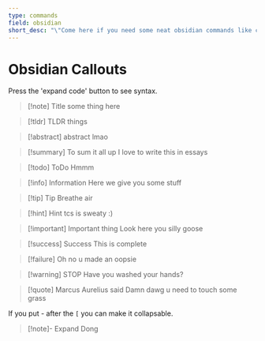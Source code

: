 ```yaml
---
type: commands
field: obsidian
short_desc: "\"Come here if you need some neat obsidian commands like callouts. Refresher so you don't need to google it.\""
---
```


# Obsidian Callouts

Press the 'expand code' button to see syntax.
>[!note] Title
>some thing here

>[!tldr] TLDR
>things

>[!abstract] abstract
>lmao

>[!summary] To sum it all up
>I love to write this in essays

>[!todo] ToDo
>Hmmm

>[!info] Information
>Here we give you some stuff

>[!tip] Tip
>Breathe air

>[!hint] Hint
>tcs is sweaty :)

>[!important] Important thing
>Look here you silly goose

>[!success] Success
>This is complete

>[!failure] Oh no
>u made an oopsie

>[!warning] STOP
>Have you washed your hands?


>[!quote] Marcus Aurelius said
>Damn dawg u need to touch some grass


If you put - after the `[` you can make it collapsable.

>[!note]- Expand
>Dong

